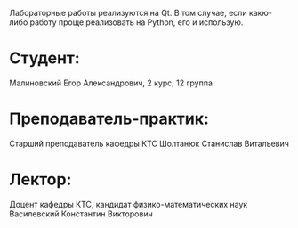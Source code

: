 Лабораторные работы реализуются на Qt. В том случае, если какю-либо работу проще реализовать на Python, его и использую.

# Студент: 
Малиновский Егор Александрович, 2 курс, 12 группа

# Преподаватель-практик:
Старший преподаватель кафедры КТС Шолтанюк Станислав Витальевич

# Лектор:
Доцент кафедры КТС, кандидат физико-математических наук Василевский Константин Викторович
